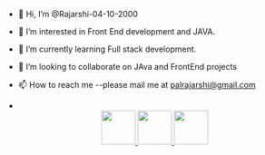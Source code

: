 - 👋 Hi, I’m @Rajarshi-04-10-2000
- 👀 I’m interested in Front End development and JAVA.
- 🌱 I’m currently learning Full stack development.
- 💞️ I’m looking to collaborate on JAva and FrontEnd projects
- 📫 How to reach me --please mail me at palrajarshi@gmail.com
- <p align="center">
  <br>
  <a href="https://www.linkedin.com/in/rajarshi-pal-269a921aa" target="_blank">
    <code><img height="60" width="60" src=""/></code>
  </a>
  
  <a href="https://www.instagram.com/dev_root_/?ltclid=929dbe3b-161a-484c-9075-ae11f3c63e12" target="_blank">
    <code><img height="60" width="60" src="https://upload.wikimedia.org/wikipedia/commons/thumb/e/e7/Instagram_logo_2016.svg/198px-Instagram_logo_2016.svg.png"/></code>
  </a>
  <a href="https://twitter.com/RajarshiPal19?s=08" target="_blank">
    <code><img height="60" width="60" src=""/></code>
  </a>
     
</p>


<!---
Rajarshi-04-10-2000/Rajarshi-04-10-2000 is a ✨ special ✨ repository because its `README.md` (this file) appears on your GitHub profile.
You can click the Preview link to take a look at your changes.
--->
